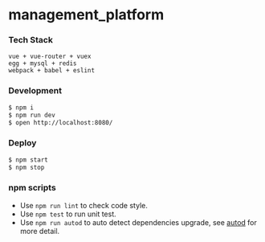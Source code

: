 # management_platform

### Tech Stack
```
vue + vue-router + vuex
egg + mysql + redis
webpack + babel + eslint
```

### Development

```bash
$ npm i
$ npm run dev
$ open http://localhost:8080/
```

### Deploy

```bash
$ npm start
$ npm stop
```

### npm scripts

- Use `npm run lint` to check code style.
- Use `npm test` to run unit test.
- Use `npm run autod` to auto detect dependencies upgrade, see [autod](https://www.npmjs.com/package/autod) for more detail.


[egg]: https://eggjs.org

